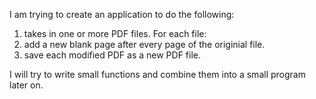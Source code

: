 I am trying to create an application to do the following:

1. takes in one or more PDF files. For each file: <br/>
2. add a new blank page after every page of the originial file. <br/>
3. save each modified PDF as a new PDF file. <br/>

I will try to write small functions and combine them into a small program later on. 
